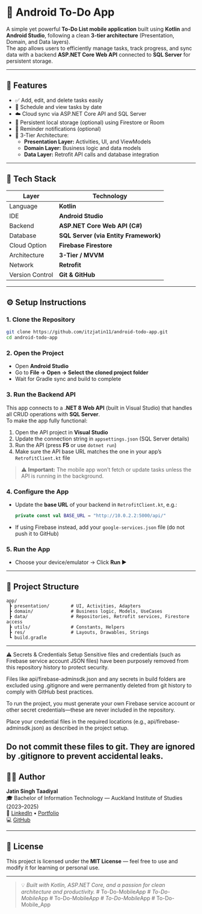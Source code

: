 # 📝 Android To-Do App

A simple yet powerful **To-Do List mobile application** built using **Kotlin** and **Android Studio**, following a clean **3-tier architecture** (Presentation, Domain, and Data layers).  
The app allows users to efficiently manage tasks, track progress, and sync data with a backend **ASP.NET Core Web API** connected to **SQL Server** for persistent storage.

---

## 🚀 Features

- ✅ Add, edit, and delete tasks easily  
- 📅 Schedule and view tasks by date  
- ☁️ Cloud sync via ASP.NET Core API and SQL Server  
- 💾 Persistent local storage (optional) using Firestore or Room  
- 🔔 Reminder notifications (optional)  
- 🧱 3-Tier Architecture:
  - **Presentation Layer:** Activities, UI, and ViewModels  
  - **Domain Layer:** Business logic and data models  
  - **Data Layer:** Retrofit API calls and database integration  

---

## 🧠 Tech Stack

| Layer | Technology |
|-------|-------------|
| Language | **Kotlin** |
| IDE | **Android Studio** |
| Backend | **ASP.NET Core Web API (C#)** |
| Database | **SQL Server (via Entity Framework)** |
| Cloud Option | **Firebase Firestore** |
| Architecture | **3-Tier / MVVM** |
| Network | **Retrofit** |
| Version Control | **Git & GitHub** |

---

## ⚙️ Setup Instructions

### 1. Clone the Repository
```bash
git clone https://github.com/itzjatin11/android-todo-app.git
cd android-todo-app
```

### 2. Open the Project
- Open **Android Studio**
- Go to **File → Open → Select the cloned project folder**
- Wait for Gradle sync and build to complete

### 3. Run the Backend API
This app connects to a **.NET 8 Web API** (built in Visual Studio) that handles all CRUD operations with **SQL Server**.  
To make the app fully functional:
1. Open the API project in **Visual Studio**  
2. Update the connection string in `appsettings.json` (SQL Server details)  
3. Run the API (press **F5** or use `dotnet run`)  
4. Make sure the API base URL matches the one in your app’s `RetrofitClient.kt` file  

> ⚠️ **Important:** The mobile app won’t fetch or update tasks unless the API is running in the background.

### 4. Configure the App
- Update the **base URL** of your backend in `RetrofitClient.kt`, e.g.:
  ```kotlin
  private const val BASE_URL = "http://10.0.2.2:5000/api/"
  ```
- If using Firebase instead, add your `google-services.json` file (do not push it to GitHub)

### 5. Run the App
- Choose your device/emulator → Click **Run ▶️**

---

## 🧩 Project Structure

```
app/
 ┣ presentation/        # UI, Activities, Adapters
 ┣ domain/              # Business logic, Models, UseCases
 ┣ data/                # Repositories, Retrofit services, Firestore access
 ┣ utils/               # Constants, Helpers
 ┣ res/                 # Layouts, Drawables, Strings
 ┗ build.gradle
```

---
⚠️ Secrets & Credentials Setup
Sensitive files and credentials (such as Firebase service account JSON files) have been purposely removed from this repository history to protect security.

Files like api/firebase-adminsdk.json and any secrets in build folders are excluded using .gitignore and were permanently deleted from git history to comply with GitHub best practices.

To run the project, you must generate your own Firebase service account or other secret credentials—these are never included in the repository.

Place your credential files in the required locations (e.g., api/firebase-adminsdk.json) as described in the project setup.

Do not commit these files to git. They are ignored by .gitignore to prevent accidental leaks.
-----

## 👨‍💻 Author

**Jatin Singh Taadiyal**  
🎓 Bachelor of Information Technology — Auckland Institute of Studies (2023–2025)  
🔗 [LinkedIn](https://www.linkedin.com/in/jatinsinghtaadiyal) • [Portfolio](https://jatindeveloper.in)  
💻 [GitHub](https://github.com/itzjatin11)

---

## 🪪 License

This project is licensed under the **MIT License** — feel free to use and modify it for learning or personal use.

---

> 💡 *Built with Kotlin, ASP.NET Core, and a passion for clean architecture and productivity.*
#   T o - D o - M o b i l e _ A p p 
 
 #   T o - D o - M o b i l e _ A p p 
 
 #   T o - D o - M o b i l e _ A p p 
 
 #   T o - D o - M o b i l e _ A p p 
 
 #   T o - D o - M o b i l e _ A p p 
 
 

